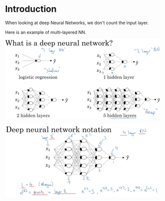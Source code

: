 # Introduction

When looking at deep Neural Networks, we don't count the input layer.

Here is an example of multi-layered NN.

![](../.gitbook/assets/image%20%284%29.png)



![Notation](../.gitbook/assets/image%20%285%29.png)



